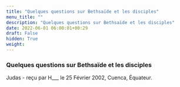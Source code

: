 ```yaml
---
title: "Quelques questions sur Bethsaïde et les disciples"
menu_title: ""
description: "Quelques questions sur Bethsaïde et les disciples"
date: 2022-06-01 06:00:01+00:29
draft: False
hidden: True
weight:
---
```

### Quelques questions sur Bethsaïde et les disciples

Judas - reçu par H___  le 25 Février 2002, Cuenca, Équateur.



